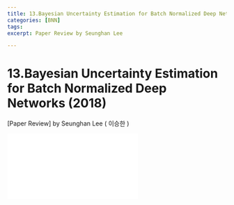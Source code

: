 ```yaml
---
title: 13.Bayesian Uncertainty Estimation for Batch Normalized Deep Networks (2018)
categories: [BNN]
tags: 
excerpt: Paper Review by Seunghan Lee

---
```


13.Bayesian Uncertainty Estimation for Batch Normalized Deep Networks (2018)
============================================================================

[Paper Review] by Seunghan Lee ( 이승한 )

<embed src="/assets/pdf/BNN/review/[review]13.Bayesian Uncertainty Estimation for Batch Normalized Deep Networks (2018).pdf#toolbar=0&navpanes=0&scrollbar=0" type="application/pdf" />